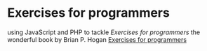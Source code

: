 # Exercises for programmers

using JavaScript and PHP to tackle *Exercises for programmers* the wonderful book by Brian P. Hogan [Exercises for programmers](https://pragprog.com/titles/bhwb/exercises-for-programmers/)